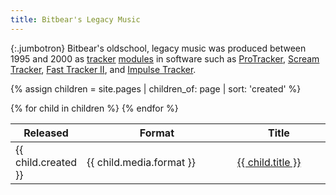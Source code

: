 ```yaml
---
title: Bitbear's Legacy Music
---
```


{:.jumbotron}
Bitbear's oldschool, legacy music was produced between 1995 and 2000 as
[tracker][] [modules][mod] in software such as [ProTracker], [Scream
Tracker][scream-tracker], [Fast Tracker II][fast-tracker], and [Impulse
Tracker][impulse-tracker].

{% assign children = site.pages | children_of: page | sort: 'created' %}
<table>
  <thead>
    <tr>
      <th title="Release date" width="17%" class="r">Released</th>
      <th>Format</th>
      <th>Title</th>
    </tr>
  </thead>
  <tbody>
  {% for child in children %}
    <tr>
      <td class="r">{{ child.created }}</td>
      <td class="format">{{ child.media.format }}</td>
      <td><a href="{{ child.url }}">{{ child.title }}</a></td>
    </tr>
  {% endfor %}
  </tbody>
</table>

[fast-tracker]: https://en.wikipedia.org/wiki/FastTracker_2
[impulse-tracker]: https://en.wikipedia.org/wiki/Impulse_Tracker
[mod]: https://en.wikipedia.org/wiki/Module_file
[protracker]: https://en.wikipedia.org/wiki/ProTracker
[scream-tracker]: https://en.wikipedia.org/wiki/Scream_Tracker
[tracker]: https://en.wikipedia.org/wiki/Music_tracker
